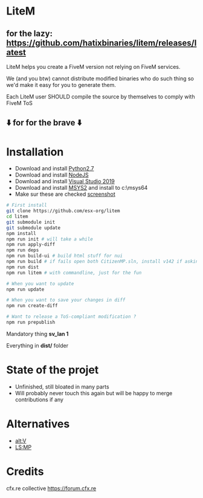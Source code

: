 # LiteM

## for the lazy: https://github.com/hatixbinaries/litem/releases/latest

LiteM helps you create a FiveM version not relying on FiveM services.

We (and you btw) cannot distribute modified binaries who do such thing so we'd make it easy for you to generate them.

Each LiteM user SHOULD compile the source by themselves to comply with FiveM ToS

## ⬇️ for for the brave ⬇️

# Installation

- Download and install [Python2.7](https://www.python.org/downloads/release/python-2718/)
- Download and install [NodeJS](https://nodejs.org/dist/v12.16.2/node-v12.16.2-x64.msi)
- Download and install [Visual Studio 2019](https://visualstudio.microsoft.com/vs/)
- Download and install [MSYS2](http://repo.msys2.org/distrib/x86_64/msys2-x86_64-20190524.exe) and install to c:\msys64
- Make sur these are checked [screenshot](https://i.imgur.com/ZYZb9Na.png)

```bash
# First install
git clone https://github.com/esx-org/litem
cd litem
git submodule init
git submodule update
npm install
npm run init # will take a while
npm run apply-diff
npm run deps
npm run build-ui # build html stuff for nui
npm run build # if fails open both CitizenMP.sln, install v142 if asking for and restore nuget packages  
npm run dist
npm run litem # with commandline, just for the fun

# When you want to update
npm run update

# When you want to save your changes in diff
npm run create-diff

# Want to release a ToS-compliant modification ?
npm run prepublish
```

Mandatory thing **sv_lan 1**

Everything in **dist/** folder

# State of the projet
- Unfinished, still bloated in many parts
- Will probably never touch this again but will be happy to merge contributions if any

# Alternatives

- [alt:V](https://altv.mp)
- [LS:MP](https://los-santos-multiplayer.com)

# Credits
cfx.re collective https://forum.cfx.re
